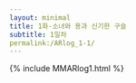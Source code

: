```yaml
---
layout: minimal
title: 1화-소녀와 용과 신기한 구슬
subtitle: 1일차
permalink:/ARlog_1-1/
---
```


{% include MMARlog1.html %}

